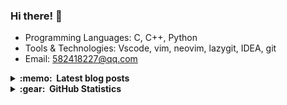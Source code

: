 ### Hi there! 👋

- Programming Languages: C, C++, Python
- Tools & Technologies: Vscode, vim, neovim, lazygit, IDEA, git
- Email: 582418227@qq.com

<details>
  <summary><b>:memo: &nbsp;Latest blog posts</b></summary>

<!-- BLOG-POST-LIST:START -->
- [论文笔记 - TextGCD](https://404notfixed.vercel.app/posts/textgcd/)
- [CMU 15-445 | Project #3 - Query Execution](https://404notfixed.vercel.app/posts/cmu-15445-project3/)
- [CMU 15-445 | Project #2 - Extendible Hash Index](https://404notfixed.vercel.app/posts/cmu-15445-project2/)
- [CMU 15-445 | Project #1 - Buffer Pool](https://404notfixed.vercel.app/posts/cmu-15445-project1/)
- [CMU 15-445 | Project #0 - C++ Primer](https://404notfixed.vercel.app/posts/cmu-15445-project0/)
<!-- BLOG-POST-LIST:END -->

</details>


<details>
  <summary><b>:gear: &nbsp;GitHub Statistics</b></summary>
  <br/>
    <p align="center">
        <img height="137px" src="https://github-readme-stats.vercel.app/api?username=miaohn&hide_title=true&hide_border=true&show_icons=true&include_all_commits=true&count_private=true&line_height=21&theme=swift" /> <img height="137px" src="https://github-readme-stats.vercel.app/api/top-langs/?username=miaohn&hide=html&hide_title=true&hide_border=true&layout=compact&langs_count=8&theme=swift" />
    </p>
</details>
